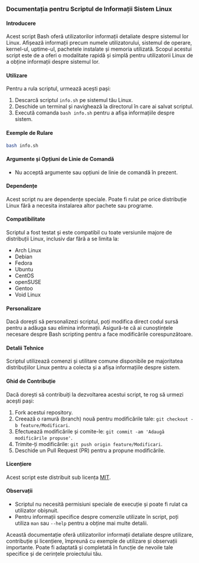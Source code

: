 ### Documentația pentru Scriptul de Informații Sistem Linux

#### Introducere
Acest script Bash oferă utilizatorilor informații detaliate despre sistemul lor Linux. Afișează informații precum numele utilizatorului, sistemul de operare, kernel-ul, uptime-ul, pachetele instalate și memoria utilizată. Scopul acestui script este de a oferi o modalitate rapidă și simplă pentru utilizatorii Linux de a obține informații despre sistemul lor.

#### Utilizare
Pentru a rula scriptul, urmează acești pași:

1. Descarcă scriptul `info.sh` pe sistemul tău Linux.
2. Deschide un terminal și navighează la directorul în care ai salvat scriptul.
3. Execută comanda `bash info.sh` pentru a afișa informațiile despre sistem.

#### Exemple de Rulare
```bash
bash info.sh
```

#### Argumente și Opțiuni de Linie de Comandă
- Nu acceptă argumente sau opțiuni de linie de comandă în prezent.

#### Dependențe
Acest script nu are dependențe speciale. Poate fi rulat pe orice distribuție Linux fără a necesita instalarea altor pachete sau programe.

#### Compatibilitate
Scriptul a fost testat și este compatibil cu toate versiunile majore de distribuții Linux, inclusiv dar fără a se limita la:

- Arch Linux
- Debian
- Fedora
- Ubuntu
- CentOS
- openSUSE
- Gentoo
- Void Linux

#### Personalizare
Dacă dorești să personalizezi scriptul, poți modifica direct codul sursă pentru a adăuga sau elimina informații. Asigură-te că ai cunoștințele necesare despre Bash scripting pentru a face modificările corespunzătoare.

#### Detalii Tehnice
Scriptul utilizează comenzi și utilitare comune disponibile pe majoritatea distribuțiilor Linux pentru a colecta și a afișa informațiile despre sistem.

#### Ghid de Contribuție
Dacă dorești să contribuiți la dezvoltarea acestui script, te rog să urmezi acești pași:
1. Fork acestui repository.
2. Creează o ramură (branch) nouă pentru modificările tale: `git checkout -b feature/Modificari`.
3. Efectuează modificările și comite-le: `git commit -am 'Adaugă modificările propuse'`.
4. Trimite-ți modificările: `git push origin feature/Modificari`.
5. Deschide un Pull Request (PR) pentru a propune modificările.

#### Licențiere
Acest script este distribuit sub licența [MIT](https://opensource.org/licenses/MIT).

#### Observații
- Scriptul nu necesită permisiuni speciale de execuție și poate fi rulat ca utilizator obișnuit.
- Pentru informații specifice despre comenzile utilizate în script, poți utiliza `man` sau `--help` pentru a obține mai multe detalii.

Această documentație oferă utilizatorilor informații detaliate despre utilizare, contribuție și licențiere, împreună cu exemple de utilizare și observații importante. Poate fi adaptată și completată în funcție de nevoile tale specifice și de cerințele proiectului tău.